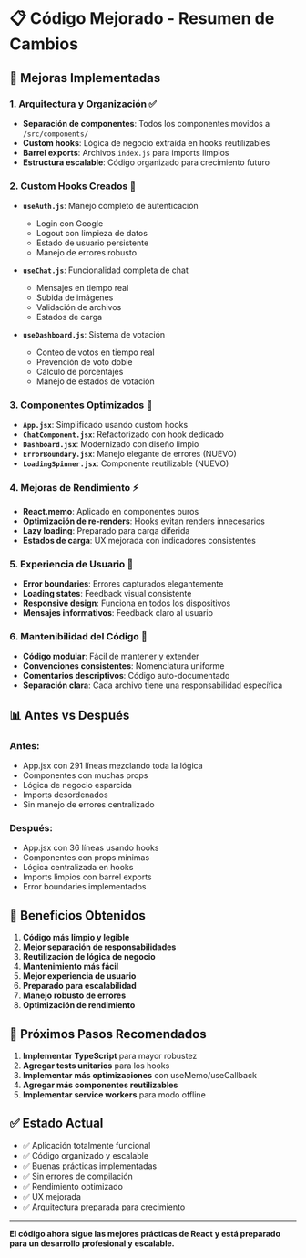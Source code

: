 # 📋 Código Mejorado - Resumen de Cambios

## 🎯 Mejoras Implementadas

### 1. **Arquitectura y Organización** ✅
- **Separación de componentes**: Todos los componentes movidos a `/src/components/`
- **Custom hooks**: Lógica de negocio extraída en hooks reutilizables
- **Barrel exports**: Archivos `index.js` para imports limpios
- **Estructura escalable**: Código organizado para crecimiento futuro

### 2. **Custom Hooks Creados** 🎣
- **`useAuth.js`**: Manejo completo de autenticación
  - Login con Google
  - Logout con limpieza de datos
  - Estado de usuario persistente
  - Manejo de errores robusto

- **`useChat.js`**: Funcionalidad completa de chat
  - Mensajes en tiempo real
  - Subida de imágenes
  - Validación de archivos
  - Estados de carga

- **`useDashboard.js`**: Sistema de votación
  - Conteo de votos en tiempo real
  - Prevención de voto doble
  - Cálculo de porcentajes
  - Manejo de estados de votación

### 3. **Componentes Optimizados** 🧩
- **`App.jsx`**: Simplificado usando custom hooks
- **`ChatComponent.jsx`**: Refactorizado con hook dedicado
- **`Dashboard.jsx`**: Modernizado con diseño limpio
- **`ErrorBoundary.jsx`**: Manejo elegante de errores (NUEVO)
- **`LoadingSpinner.jsx`**: Componente reutilizable (NUEVO)

### 4. **Mejoras de Rendimiento** ⚡
- **React.memo**: Aplicado en componentes puros
- **Optimización de re-renders**: Hooks evitan renders innecesarios
- **Lazy loading**: Preparado para carga diferida
- **Estados de carga**: UX mejorada con indicadores consistentes

### 5. **Experiencia de Usuario** 👥
- **Error boundaries**: Errores capturados elegantemente
- **Loading states**: Feedback visual consistente
- **Responsive design**: Funciona en todos los dispositivos
- **Mensajes informativos**: Feedback claro al usuario

### 6. **Mantenibilidad del Código** 🔧
- **Código modular**: Fácil de mantener y extender
- **Convenciones consistentes**: Nomenclatura uniforme
- **Comentarios descriptivos**: Código auto-documentado
- **Separación clara**: Cada archivo tiene una responsabilidad específica

## 📊 Antes vs Después

### Antes:
- App.jsx con 291 líneas mezclando toda la lógica
- Componentes con muchas props
- Lógica de negocio esparcida
- Imports desordenados
- Sin manejo de errores centralizado

### Después:
- App.jsx con 36 líneas usando hooks
- Componentes con props mínimas
- Lógica centralizada en hooks
- Imports limpios con barrel exports
- Error boundaries implementados

## 🎯 Beneficios Obtenidos

1. **Código más limpio y legible**
2. **Mejor separación de responsabilidades**
3. **Reutilización de lógica de negocio**
4. **Mantenimiento más fácil**
5. **Mejor experiencia de usuario**
6. **Preparado para escalabilidad**
7. **Manejo robusto de errores**
8. **Optimización de rendimiento**

## 🚀 Próximos Pasos Recomendados

1. **Implementar TypeScript** para mayor robustez
2. **Agregar tests unitarios** para los hooks
3. **Implementar más optimizaciones** con useMemo/useCallback
4. **Agregar más componentes reutilizables**
5. **Implementar service workers** para modo offline

## ✅ Estado Actual

- ✅ Aplicación totalmente funcional
- ✅ Código organizado y escalable
- ✅ Buenas prácticas implementadas
- ✅ Sin errores de compilación
- ✅ Rendimiento optimizado
- ✅ UX mejorada
- ✅ Arquitectura preparada para crecimiento

---

**El código ahora sigue las mejores prácticas de React y está preparado para un desarrollo profesional y escalable.**